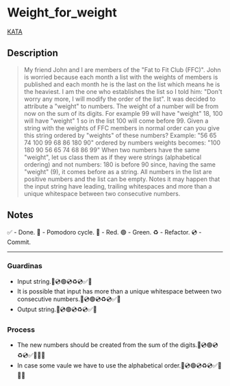 # Weight_for_weight

[KATA](https://www.codewars.com/kata/55c6126177c9441a570000cc/train/python)

## Description

> My friend John and I are members of the "Fat to Fit Club (FFC)". John is worried because each month a list with the weights of members is published and each month he is the last on the list which means he is the heaviest.
I am the one who establishes the list so I told him: "Don't worry any more, I will modify the order of the list". It was decided to attribute a "weight" to numbers. The weight of a number will be from now on the sum of its digits.
For example 99 will have "weight" 18, 100 will have "weight" 1 so in the list 100 will come before 99.
Given a string with the weights of FFC members in normal order can you give this string ordered by "weights" of these numbers?
> Example:
> "56 65 74 100 99 68 86 180 90" ordered by numbers weights becomes:
> "100 180 90 56 65 74 68 86 99"
> When two numbers have the same "weight", let us class them as if they were strings (alphabetical ordering) and not numbers:
180 is before 90 since, having the same "weight" (9), it comes before as a string. All numbers in the list are positive numbers and the list can be empty.
> Notes
it may happen that the input string have leading, trailing whitespaces and more than a unique whitespace between two consecutive numbers.

## Notes

 ✅ - Done.
 🍅 - Pomodoro cycle.
 🔴 - Red.
 🟢 - Green.
 ♻️ - Refactor.
 💿 - Commit.

---

### Guardinas

- Input string.🔴💿🟢💿♻️💿✅🍅
- It is possible that input has more than a unique whitespace between two consecutive numbers.🔴💿🟢💿♻️💿✅🍅
- Output string.🔴💿🟢💿♻️💿✅🍅

### Process

- The new numbers should be created from the sum of the digits.🔴💿🟢💿♻️💿✅🍅🍅🍅
- In case some vaule we have to use the alphabetical order.🔴💿🟢💿♻️💿✅🍅🍅🍅
